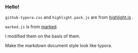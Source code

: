 ### Hello!

`github-typora.css`  and  `highlight.pack.js`  are from [highlight.js](https://github.com/highlightjs/highlight.js) .

`marked.js` is from [marked](https://github.com/markedjs/marked/).



I modified them on the basis of them.

Make the markdown document style look like typora.